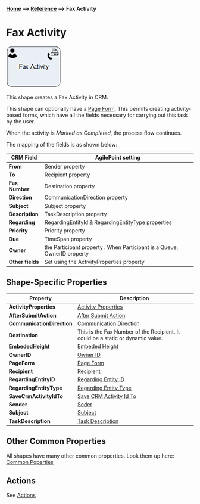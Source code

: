 __[Home](/) --> [Reference](/ref) --> Fax Activity__

# Fax Activity

![Fax Activity](media/FaxActivity.png)

This shape creates a Fax Activity in CRM.

This shape can optionally have a [Page Form](./PageForm.md). This permits
creating activity-based forms, which have all the fields necessary for carrying
out this task by the user.

When the activity is *Marked as Completed*, the process flow continues.

The mapping of the fields is as shown below:

| CRM Field    | AgilePoint setting                                                       |
|--------------|--------------------------------------------------------------------------|
| **From**         | Sender property                                                          |
| **To**           | Recipient property                                                       |
| **Fax Number**  | Destination property                                                     |
| **Direction**    | CommunicationDirection property                                          |
| **Subject**      | Subject property                                                         |
| **Description**  | TaskDescription property                                                 |
| **Regarding**    | RegardingEntityId & RegardingEntityType properties                       |
| **Priority**     | Priority property                                                        |
| **Due**          | TimeSpan property                                                        |
| **Owner**        | the Participant property . When Participant is a Queue, OwnerID property |
| **Other fields** | Set using the ActivityProperties property                                |


## Shape-Specific Properties

| Property | Description |
| -------- | ----------- |
| **ActivityProperties**     |[Activity Properties](common/ActivityProperties.md)|
| **AfterSubmitAction**      |[After Submit Action](common/AfterSubmitAction.md)|
| **CommunicationDirection** |[Communication Direction](common/CommunicationDirection.md) |
| **Destination**            |This is the Fax Number of the Recipient. It could be a static or dynamic value.|
| **EmbededHeight**          |[Embeded Height](common/EmbededHeight.md)|
| **OwnerID**                |[Owner ID](common/OwnerID.md)|
| **PageForm**               |[Page Form](common/PageForm.md)|
| **Recipient**              |[Recipient](common/Recipient.md)|
| **RegardingEntityID**      |[Regarding Entity ID](common/RegardingEntityID.md)|
| **RegardingEntityType**    |[Regarding Entity Type](common/RegardingEntityType.md)|
| **SaveCrmActivityIdTo**    |[Save CRM Activity Id To](common/SaveCrmActivityIdTo.md)|
| **Sender**                 |[Seder](common/Sender.md)|
| **Subject**                |[Subject](common/Subject.md)|
| **TaskDescription**        |[Task Description](common/TaskDescription.md)|

## Other Common Properties
All shapes have many other common properties. Look them up here: [Common Poperties](common/README.md)

## Actions
See [Actions](common/Actions.md)